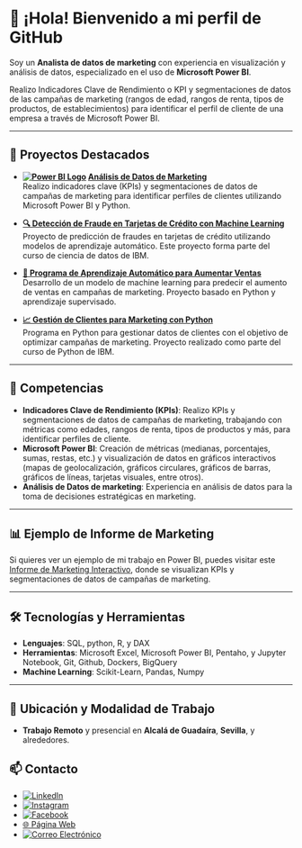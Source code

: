# 👋 ¡Hola! Bienvenido a mi perfil de GitHub

Soy un **Analista de datos de marketing** con experiencia en visualización y análisis de datos, especializado en el uso de **Microsoft Power BI**.

Realizo Indicadores Clave de Rendimiento o KPI y segmentaciones de datos de las campañas de marketing (rangos de edad, rangos de renta, tipos de productos, de establecimientos) para identificar el perfil de cliente de una empresa a través de Microsoft Power BI.

---

## 🚀 Proyectos Destacados
- **[![Power BI Logo](https://img.icons8.com/color/48/000000/power-bi.png)](https://app.powerbi.com/view?r=eyJrIjoiYWE0Y2IxMmYtMDM4NS00ZTQ4LThiNTctY2IyYzY4YTZiZGRmIiwidCI6IjJhNGE1YjRkLTY3ODUtNDU1Mi04ZDNmLTU1NDMwMTU0MTNjNCJ9&embedImagePlaceholder=true&pageName=ReportSection2d8b5d06f1b03572ef87)
[Análisis de Datos de Marketing](https://github.com/rebork555/Analisis-de-datos-de-marketing)**  
  Realizo indicadores clave (KPIs) y segmentaciones de datos de campañas de marketing para identificar perfiles de clientes utilizando Microsoft Power BI y Python.

- **[🔍 Detección de Fraude en Tarjetas de Crédito con Machine Learning](https://github.com/rebork555/Analisis-de-datos-de-marketing/blob/main/ML%20credit%20card%20frauds%20prediction.ipynb)**  
  Proyecto de predicción de fraudes en tarjetas de crédito utilizando modelos de aprendizaje automático. Este proyecto forma parte del curso de ciencia de datos de IBM.

- **[🤖 Programa de Aprendizaje Automático para Aumentar Ventas](https://github.com/rebork555/Analisis-de-datos-de-marketing/blob/main/Programa_aprendizaje_autom%C3%A1tico_marketing.ipynb)**  
  Desarrollo de un modelo de machine learning para predecir el aumento de ventas en campañas de marketing. Proyecto basado en Python y aprendizaje supervisado.

- **[📈 Gestión de Clientes para Marketing con Python](https://github.com/rebork555/Analisis-de-datos-de-marketing/blob/main/programa_para_gestionar_clientes_curso_python_ibm_bejob.ipynb)**  
  Programa en Python para gestionar datos de clientes con el objetivo de optimizar campañas de marketing. Proyecto realizado como parte del curso de Python de IBM.

---

## 🎯 Competencias
- **Indicadores Clave de Rendimiento (KPIs)**: Realizo KPIs y segmentaciones de datos de campañas de marketing, trabajando con métricas como edades, rangos de renta, tipos de productos y más, para identificar perfiles de cliente.
- **Microsoft Power BI**: Creación de métricas (medianas, porcentajes, sumas, restas, etc.) y visualización de datos en gráficos interactivos (mapas de geolocalización, gráficos circulares, gráficos de barras, gráficos de líneas, tarjetas visuales, entre otros).
- **Análisis de Datos de marketing**: Experiencia en análisis de datos para la toma de decisiones estratégicas en marketing.

---

## 📊 Ejemplo de Informe de Marketing
Si quieres ver un ejemplo de mi trabajo en Power BI, puedes visitar este [Informe de Marketing Interactivo](https://app.powerbi.com/view?r=eyJrIjoiYWE0Y2IxMmYtMDM4NS00ZTQ4LThiNTctY2IyYzY4YTZiZGRmIiwidCI6IjJhNGE1YjRkLTY3ODUtNDU1Mi04ZDNmLTU1NDMwMTU0MTNjNCJ9&embedImagePlaceholder=true&pageName=ReportSection2d8b5d06f1b03572ef87), donde se visualizan KPIs y segmentaciones de datos de campañas de marketing.

---

## 🛠️ Tecnologías y Herramientas
- **Lenguajes**: SQL, python, R, y DAX 
- **Herramientas**: Microsoft Excel, Microsoft Power BI, Pentaho, y Jupyter Notebook, Git, Github, Dockers, BigQuery
- **Machine Learning**: Scikit-Learn, Pandas, Numpy

---

## 📍 Ubicación y Modalidad de Trabajo
- **Trabajo Remoto** y presencial en **Alcalá de Guadaíra**, **Sevilla**, y alrededores.

## 📫 Contacto
- [![LinkedIn](https://img.shields.io/badge/LinkedIn-blue?logo=linkedin&style=flat)](https://www.linkedin.com/in/marketingdigitall) 
- [![Instagram](https://img.shields.io/badge/Instagram-purple?logo=instagram&style=flat)](https://www.instagram.com/rebork556/)
- [![Facebook](https://img.shields.io/badge/Facebook-blue?logo=facebook&style=flat)](https://www.facebook.com/profile.php?id=61562190575145&sk=about_privacy_and_legal_info)
- [🌐 Página Web](https://marketingg.mobirisesite.com/)
- [![Correo Electrónico](https://img.shields.io/badge/Email-red?logo=gmail&style=flat)](mailto:tuemail@ejemplo.com)

<!--
**rebork555/rebork555** is a ✨ _special_ ✨ repository because its `README.md` (this file) appears on your GitHub profile.

Here are some ideas to get you started:

- 🔭 I’m currently working on ...
- 🌱 I’m currently learning ...
- 👯 I’m looking to collaborate on ...
- 🤔 I’m looking for help with ...
- 💬 Ask me about ...
- 📫 How to reach me: ...
- 😄 Pronouns: ...
- ⚡ Fun fact: ...
-->
